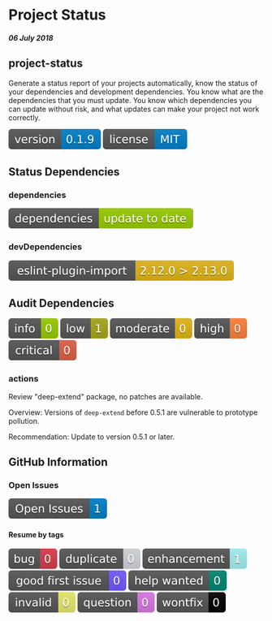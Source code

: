 # Project Status
##### 06 July 2018
  ## project-status
Generate a status report of your projects automatically, know the status of your dependencies and development dependencies. You know what are the dependencies that you must update. You know which dependencies you can update without risk, and what updates can make your project not work correctly.

![](./assets/version.svg) ![](./assets/license.svg) 
## Status Dependencies
### dependencies
![](./assets/dependencies.svg) 
### devDependencies
![](./assets/eslint-plugin-import.svg) 
## Audit Dependencies
![](./assets/info.svg) ![](./assets/low.svg) ![](./assets/moderate.svg) ![](./assets/high.svg) ![](./assets/critical.svg) 
### actions

   Review "deep-extend" package, no patches are available.

   Overview: Versions of `deep-extend` before 0.5.1 are vulnerable to prototype pollution.

   Recommendation: Update to version 0.5.1 or later.
## GitHub Information
### Open Issues
![](./assets/Open-Issues.svg) 
#### Resume by tags
![](./assets/bug.svg) 
![](./assets/duplicate.svg) 
![](./assets/enhancement.svg) 
![](./assets/good-first-issue.svg) 
![](./assets/help-wanted.svg) 
![](./assets/invalid.svg) 
![](./assets/question.svg) 
![](./assets/wontfix.svg) 
